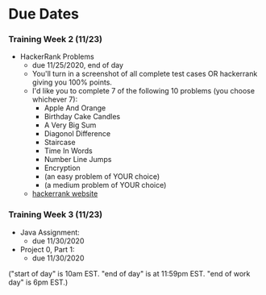 # Due Dates


### Training Week 2 (11/23)
* HackerRank Problems
    * due 11/25/2020, end of day
    * You'll turn in a screenshot of all complete test cases OR hackerrank giving you 100% points.
    * I'd like you to complete 7 of the following 10 problems (you choose whichever 7):
        * Apple And Orange
        * Birthday Cake Candles
        * A Very Big Sum
        * Diagonol Difference
        * Staircase
        * Time In Words
        * Number Line Jumps
        * Encryption
        * (an easy problem of YOUR choice)
        * (a medium problem of YOUR choice)
    * [hackerrank website](https://www.hackerrank.com/) 

### Training Week 3 (11/23)
* Java Assignment:
    * due 11/30/2020
* Project 0, Part 1:
    * due 11/30/2020

("start of day" is 10am EST. "end of day" is at 11:59pm EST. "end of work day" is 6pm EST.)
